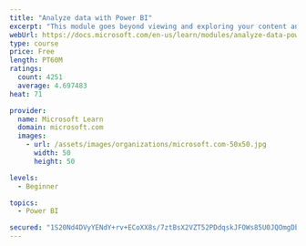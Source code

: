 ```yaml
---
title: "Analyze data with Power BI"
excerpt: "This module goes beyond viewing and exploring your content and explains how to interact with it by working with reports and dashboards to uncover and share new business insights."
webUrl: https://docs.microsoft.com/en-us/learn/modules/analyze-data-power-bi/
type: course
price: Free
length: PT60M
ratings:
  count: 4251
  average: 4.697483
heat: 71

provider:
  name: Microsoft Learn
  domain: microsoft.com
  images:
    - url: /assets/images/organizations/microsoft.com-50x50.jpg
      width: 50
      height: 50

levels:
  - Beginner

topics:
  - Power BI

secured: "1S20Nd4DVyYENdY+rv+ECoXX8s/7ztBsX2VZT52PDdqskJFOWs85U0JQOmgDbpD2Tki4VTYeq4kP/cfkDxK2JePsTC0RJsa3KIRJrsREG/MzJBoNfVTlb0A9RO86RlnS577K/7blBkYGtQvpTNpf1abR/vU7W773p84Hu92wZb5NCK6AIXcWS5MWiJQmRKI41SP+OtkHPqTG7DK4frq41ziOolDfU+4J+387DF9inK5wNpnJUhnvSRxLzP57C05tmL5PribTcQADcPrxcf4qonFVuARXk3sTlUMlOGlBYAl3ith681bVXhHcbqRZ93iCntuQIktSITQQFjPE5NRodgczJhYtwFdhrm3d89lSbLSTxPkIUGnJS9KUA3AzFVdxBDpJ8j5M7gF3HFXwER4wCw==;QauTNeo4GiutN6RVE1bOvA=="
---
```


